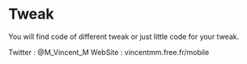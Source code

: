 Tweak
======

You will find code of different tweak or just little code for your tweak.

Twitter : @M_Vincent_M
WebSite : vincentmm.free.fr/mobile
